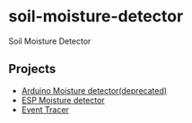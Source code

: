 # soil-moisture-detector
Soil Moisture Detector

## Projects
 - [Arduino Moisture detector(deprecated)](/embedded/arduino-moisture-detector/README.md)
 - [ESP Moisture detector](/embedded/esp-moisture-detector/README.md)
 - [Event Tracer](/service/events_tracer/README.md)

